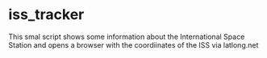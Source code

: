 # iss_tracker
This smal script shows some information about the International Space Station and opens a browser with the coordiinates of the ISS via latlong.net
